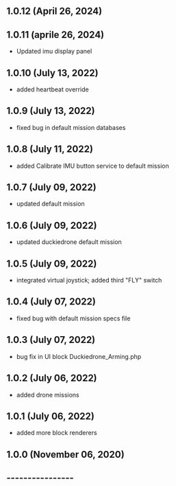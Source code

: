 ## 1.0.12 (April 26, 2024)


## 1.0.11 (aprile 26, 2024)
  - Updated imu display panel

## 1.0.10 (July 13, 2022)
  - added heartbeat override

## 1.0.9 (July 13, 2022)
  - fixed bug in default mission databases

## 1.0.8 (July 11, 2022)
  - added Calibrate IMU button service to default mission

## 1.0.7 (July 09, 2022)
  - updated default mission

## 1.0.6 (July 09, 2022)
  - updated duckiedrone default mission

## 1.0.5 (July 09, 2022)
  - integrated virtual joystick; added third "FLY" switch

## 1.0.4 (July 07, 2022)
  - fixed bug with default mission specs file

## 1.0.3 (July 07, 2022)
  - bug fix in UI block Duckiedrone_Arming.php

## 1.0.2 (July 06, 2022)
  - added drone missions

## 1.0.1 (July 06, 2022)
  - added more block renderers

## 1.0.0 (November 06, 2020)


## ----------------